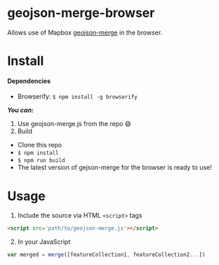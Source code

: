 # geojson-merge-browser
Allows use of Mapbox [geojson-merge](https://github.com/mapbox/geojson-merge) in the browser.

# Install #
#### Dependencies

* Browserify: `$ npm install -g browserify`

**_You can:_**
1. Use geojson-merge.js from the repo :smile:
2. Build
  * Clone this repo
  * `$ npm install`
  * `$ npm run build`
  * The latest version of gejson-merge for the browser is ready to use!

# Usage #
1. Include the source via HTML ```<script>``` tags
```html
<script src='path/to/geojson-merge.js'></script>
```
2. In your JavaScript
```javascript
var merged = merge([featureCollection1, featureCollection2...])
```
